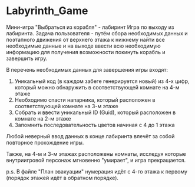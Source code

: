 # Labyrinth_Game
Мини-игра "Выбраться из корабля" - лабиринт
Игра по выходу из лабиринта. Задача пользователя - путём сбора необходимых данных и поэтапного движения от верхнего этажа к нижнему найти все необходимые данные и на выходе
ввести всю необходимую информацию для получения возможности покинуть корабль и завершить игру.

В перечень необходимых данных для завершения игры входят:
1) Уникальный код (в каждом забеге генерируется новый) из 4-х цифр, который можно обнаружить в соответствующей комнате на 4-м этаже
2) Необходимо спасти напарника, который расположен в соответствующей комнате на 3-м этаже
3) Собрать и ввести уникальный ID (Guid), который расположен в комнате на 2-м этаже
4) Запомнить последовательность цветов начиная с 4 до 1 этажа

Любой неверный ввод данных в конце лабиринта влечёт за собой повторное прохождение игры.

Также, на 4-м и 3-м этажах расположены комнаты, исследуя которые внутриигровой персонаж мгновенно "умирает", и игра прекращается.

p.s. В файле "План эвакуации" нумерация идёт с 4-го этажа к первому (порядок этажей идёт в обратном порядке).
